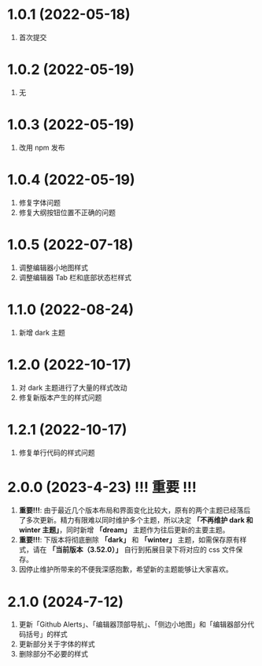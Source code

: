 # 1.0.1 (2022-05-18)
1. 首次提交

# 1.0.2 (2022-05-19)
1. 无

# 1.0.3 (2022-05-19)
1. 改用 npm 发布

# 1.0.4 (2022-05-19)
1. 修复字体问题
2. 修复大纲按钮位置不正确的问题

# 1.0.5 (2022-07-18)
1. 调整编辑器小地图样式
2. 调整编辑器 Tab 栏和底部状态栏样式

# 1.1.0 (2022-08-24)
1. 新增 dark 主题

# 1.2.0 (2022-10-17)
1. 对 dark 主题进行了大量的样式改动
2. 修复新版本产生的样式问题

# 1.2.1 (2022-10-17)
1. 修复单行代码的样式问题

# 2.0.0 (2023-4-23) !!! 重要 !!!
1. **重要!!!**: 由于最近几个版本布局和界面变化比较大，原有的两个主题已经落后了多次更新。精力有限难以同时维护多个主题，所以决定 **「不再维护 dark 和 winter 主题」**，同时新增 **「dream」** 主题作为往后更新的主要主题。
2. **重要!!!**: 下版本将彻底删除 **「dark」** 和 **「winter」** 主题，如需保存原有样式，请在 **「当前版本（3.52.0）」** 自行到拓展目录下将对应的 css 文件保存。
3. 因停止维护所带来的不便我深感抱歉，希望新的主题能够让大家喜欢。

# 2.1.0 (2024-7-12) 
1. 更新「Github Alerts」、「编辑器顶部导航」、「侧边小地图」和「编辑器部分代码括号」的样式
2. 更新部分关于字体的样式
3. 删除部分不必要的样式